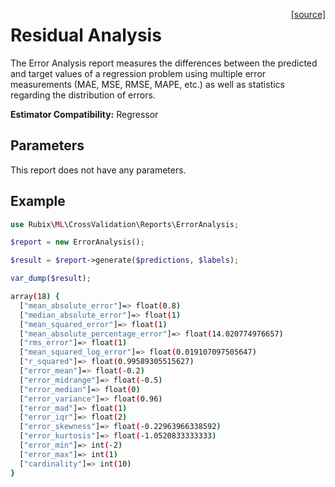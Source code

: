 <span style="float:right;"><a href="https://github.com/RubixML/RubixML/blob/master/src/CrossValidation/Reports/ErrorAnalysis.php">[source]</a></span>

# Residual Analysis
The Error Analysis report measures the differences between the predicted and target values of a regression problem using multiple error measurements (MAE, MSE, RMSE, MAPE, etc.) as well as statistics regarding the distribution of errors.

**Estimator Compatibility:** Regressor

## Parameters
This report does not have any parameters.

## Example
```php
use Rubix\ML\CrossValidation\Reports\ErrorAnalysis;

$report = new ErrorAnalysis();

$result = $report->generate($predictions, $labels);

var_dump($result);
```

```sh
array(18) {
  ["mean_absolute_error"]=> float(0.8)
  ["median_absolute_error"]=> float(1)
  ["mean_squared_error"]=> float(1)
  ["mean_absolute_percentage_error"]=> float(14.020774976657)
  ["rms_error"]=> float(1)
  ["mean_squared_log_error"]=> float(0.019107097505647)
  ["r_squared"]=> float(0.99589305515627)
  ["error_mean"]=> float(-0.2)
  ["error_midrange"]=> float(-0.5)
  ["error_median"]=> float(0)
  ["error_variance"]=> float(0.96)
  ["error_mad"]=> float(1)
  ["error_iqr"]=> float(2)
  ["error_skewness"]=> float(-0.22963966338592)
  ["error_kurtosis"]=> float(-1.0520833333333)
  ["error_min"]=> int(-2)
  ["error_max"]=> int(1)
  ["cardinality"]=> int(10)
}
```
